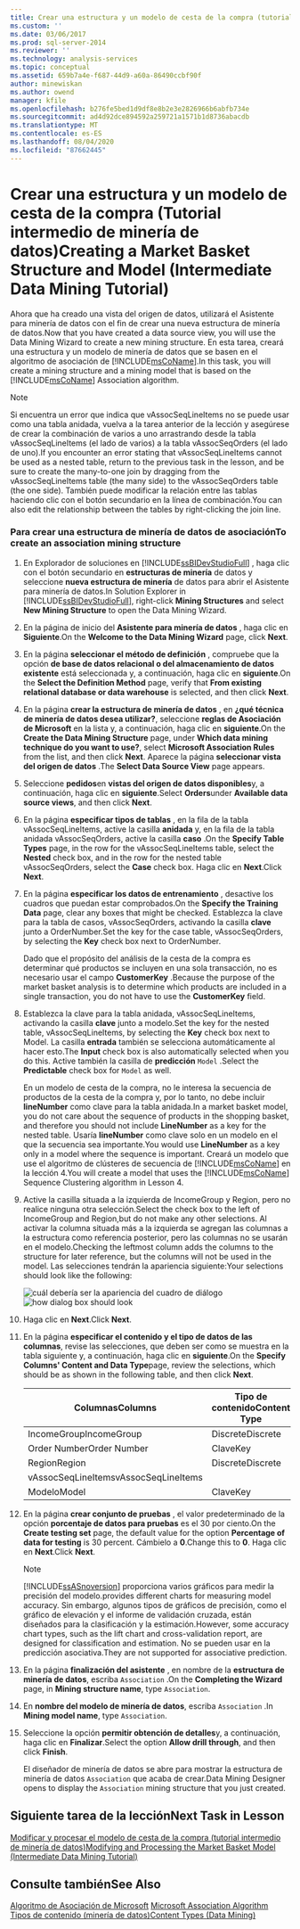 ```yaml
---
title: Crear una estructura y un modelo de cesta de la compra (tutorial intermedio de minería de datos) | Microsoft Docs
ms.custom: ''
ms.date: 03/06/2017
ms.prod: sql-server-2014
ms.reviewer: ''
ms.technology: analysis-services
ms.topic: conceptual
ms.assetid: 659b7a4e-f687-44d9-a60a-86490ccbf90f
author: minewiskan
ms.author: owend
manager: kfile
ms.openlocfilehash: b276fe5bed1d9df8e8b2e3e2826966b6abfb734e
ms.sourcegitcommit: ad4d92dce894592a259721a1571b1d8736abacdb
ms.translationtype: MT
ms.contentlocale: es-ES
ms.lasthandoff: 08/04/2020
ms.locfileid: "87662445"
---
```

# <a name="creating-a-market-basket-structure-and-model-intermediate-data-mining-tutorial"></a><span data-ttu-id="3260e-102">Crear una estructura y un modelo de cesta de la compra (Tutorial intermedio de minería de datos)</span><span class="sxs-lookup"><span data-stu-id="3260e-102">Creating a Market Basket Structure and Model (Intermediate Data Mining Tutorial)</span></span>
  <span data-ttu-id="3260e-103">Ahora que ha creado una vista del origen de datos, utilizará el Asistente para minería de datos con el fin de crear una nueva estructura de minería de datos.</span><span class="sxs-lookup"><span data-stu-id="3260e-103">Now that you have created a data source view, you will use the Data Mining Wizard to create a new mining structure.</span></span> <span data-ttu-id="3260e-104">En esta tarea, creará una estructura y un modelo de minería de datos que se basen en el algoritmo de asociación de [!INCLUDE[msCoName](../includes/msconame-md.md)].</span><span class="sxs-lookup"><span data-stu-id="3260e-104">In this task, you will create a mining structure and a mining model that is based on the [!INCLUDE[msCoName](../includes/msconame-md.md)] Association algorithm.</span></span>  
  
> [!NOTE]  
>  <span data-ttu-id="3260e-105">Si encuentra un error que indica que vAssocSeqLineItems no se puede usar como una tabla anidada, vuelva a la tarea anterior de la lección y asegúrese de crear la combinación de varios a uno arrastrando desde la tabla vAssocSeqLineItems (el lado de varios) a la tabla vAssocSeqOrders (el lado de uno).</span><span class="sxs-lookup"><span data-stu-id="3260e-105">If you encounter an error stating that vAssocSeqLineItems cannot be used as a nested table, return to the previous task in the lesson, and be sure to create the many-to-one join by dragging from the vAssocSeqLineItems table (the many side) to the vAssocSeqOrders table (the one side).</span></span> <span data-ttu-id="3260e-106">También puede modificar la relación entre las tablas haciendo clic con el botón secundario en la línea de combinación.</span><span class="sxs-lookup"><span data-stu-id="3260e-106">You can also edit the relationship between the tables by right-clicking the join line.</span></span>  
  
### <a name="to-create-an-association-mining-structure"></a><span data-ttu-id="3260e-107">Para crear una estructura de minería de datos de asociación</span><span class="sxs-lookup"><span data-stu-id="3260e-107">To create an association mining structure</span></span>  
  
1.  <span data-ttu-id="3260e-108">En Explorador de soluciones en [!INCLUDE[ssBIDevStudioFull](../includes/ssbidevstudiofull-md.md)] , haga clic con el botón secundario en **estructuras de minería** de datos y seleccione **nueva estructura de minería** de datos para abrir el Asistente para minería de datos.</span><span class="sxs-lookup"><span data-stu-id="3260e-108">In Solution Explorer in [!INCLUDE[ssBIDevStudioFull](../includes/ssbidevstudiofull-md.md)], right-click **Mining Structures** and select **New Mining Structure** to open the Data Mining Wizard.</span></span>  
  
2.  <span data-ttu-id="3260e-109">En la página de inicio del **Asistente para minería de datos** , haga clic en **Siguiente**.</span><span class="sxs-lookup"><span data-stu-id="3260e-109">On the **Welcome to the Data Mining Wizard** page, click **Next**.</span></span>  
  
3.  <span data-ttu-id="3260e-110">En la página **seleccionar el método de definición** , compruebe que la opción **de base de datos relacional o del almacenamiento de datos existente** está seleccionada y, a continuación, haga clic en **siguiente**.</span><span class="sxs-lookup"><span data-stu-id="3260e-110">On the **Select the Definition Method** page, verify that **From existing relational database or data warehouse** is selected, and then click **Next**.</span></span>  
  
4.  <span data-ttu-id="3260e-111">En la página **crear la estructura de minería de datos** , en **¿qué técnica de minería de datos desea utilizar?**, seleccione **reglas de Asociación de Microsoft** en la lista y, a continuación, haga clic en **siguiente**.</span><span class="sxs-lookup"><span data-stu-id="3260e-111">On the **Create the Data Mining Structure** page, under **Which data mining technique do you want to use?**, select **Microsoft Association Rules** from the list, and then click **Next**.</span></span> <span data-ttu-id="3260e-112">Aparece la página **seleccionar vista del origen de datos** .</span><span class="sxs-lookup"><span data-stu-id="3260e-112">The **Select Data Source View** page appears.</span></span>  
  
5.  <span data-ttu-id="3260e-113">Seleccione **pedidos**en **vistas del origen de datos disponibles**y, a continuación, haga clic en **siguiente**.</span><span class="sxs-lookup"><span data-stu-id="3260e-113">Select **Orders**under **Available data source views**, and then click **Next**.</span></span>  
  
6.  <span data-ttu-id="3260e-114">En la página **especificar tipos de tablas** , en la fila de la tabla vAssocSeqLineItems, active la casilla **anidada** y, en la fila de la tabla anidada vAssocSeqOrders, active la casilla **caso** .</span><span class="sxs-lookup"><span data-stu-id="3260e-114">On the **Specify Table Types** page, in the row for the vAssocSeqLineItems table, select the **Nested** check box, and in the row for the nested table vAssocSeqOrders, select the **Case** check box.</span></span> <span data-ttu-id="3260e-115">Haga clic en **Next**.</span><span class="sxs-lookup"><span data-stu-id="3260e-115">Click **Next**.</span></span>  
  
7.  <span data-ttu-id="3260e-116">En la página **especificar los datos de entrenamiento** , desactive los cuadros que puedan estar comprobados.</span><span class="sxs-lookup"><span data-stu-id="3260e-116">On the **Specify the Training Data** page, clear any boxes that might be checked.</span></span> <span data-ttu-id="3260e-117">Establezca la clave para la tabla de casos, vAssocSeqOrders, activando la casilla **clave** junto a OrderNumber.</span><span class="sxs-lookup"><span data-stu-id="3260e-117">Set the key for the case table, vAssocSeqOrders, by selecting the **Key** check box next to OrderNumber.</span></span>  
  
     <span data-ttu-id="3260e-118">Dado que el propósito del análisis de la cesta de la compra es determinar qué productos se incluyen en una sola transacción, no es necesario usar el campo **CustomerKey** .</span><span class="sxs-lookup"><span data-stu-id="3260e-118">Because the purpose of the market basket analysis is to determine which products are included in a single transaction, you do not have to use the **CustomerKey** field.</span></span>  
  
8.  <span data-ttu-id="3260e-119">Establezca la clave para la tabla anidada, vAssocSeqLineItems, activando la casilla **clave** junto a modelo.</span><span class="sxs-lookup"><span data-stu-id="3260e-119">Set the key for the nested table, vAssocSeqLineItems, by selecting the **Key** check box next to Model.</span></span> <span data-ttu-id="3260e-120">La casilla **entrada** también se selecciona automáticamente al hacer esto.</span><span class="sxs-lookup"><span data-stu-id="3260e-120">The **Input** check box is also automatically selected when you do this.</span></span> <span data-ttu-id="3260e-121">Active también la casilla de **predicción** `Model` .</span><span class="sxs-lookup"><span data-stu-id="3260e-121">Select the **Predictable** check box for `Model` as well.</span></span>  
  
     <span data-ttu-id="3260e-122">En un modelo de cesta de la compra, no le interesa la secuencia de productos de la cesta de la compra y, por lo tanto, no debe incluir **lineNumber** como clave para la tabla anidada.</span><span class="sxs-lookup"><span data-stu-id="3260e-122">In a market basket model, you do not care about the sequence of products in the shopping basket, and therefore you should not include **LineNumber** as a key for the nested table.</span></span> <span data-ttu-id="3260e-123">Usaría **lineNumber** como clave solo en un modelo en el que la secuencia sea importante.</span><span class="sxs-lookup"><span data-stu-id="3260e-123">You would use **LineNumber** as a key only in a model where the sequence is important.</span></span> <span data-ttu-id="3260e-124">Creará un modelo que use el algoritmo de clústeres de secuencia de [!INCLUDE[msCoName](../includes/msconame-md.md)] en la lección 4.</span><span class="sxs-lookup"><span data-stu-id="3260e-124">You will create a model that uses the [!INCLUDE[msCoName](../includes/msconame-md.md)] Sequence Clustering algorithm in Lesson 4.</span></span>  
  
9. <span data-ttu-id="3260e-125">Active la casilla situada a la izquierda de IncomeGroup y Region, pero no realice ninguna otra selección.</span><span class="sxs-lookup"><span data-stu-id="3260e-125">Select the check box to the left of IncomeGroup and Region,but do not make any other selections.</span></span> <span data-ttu-id="3260e-126">Al activar la columna situada más a la izquierda se agregan las columnas a la estructura como referencia posterior, pero las columnas no se usarán en el modelo.</span><span class="sxs-lookup"><span data-stu-id="3260e-126">Checking the leftmost column adds the columns to the structure for later reference, but the columns will not be used in the model.</span></span> <span data-ttu-id="3260e-127">Las selecciones tendrán la apariencia siguiente:</span><span class="sxs-lookup"><span data-stu-id="3260e-127">Your selections should look like the following:</span></span>  
  
     <span data-ttu-id="3260e-128">![cuál debería ser la apariencia del cuadro de diálogo](../../2014/tutorials/media/tutorial-configassocmodel.gif "cuál debería ser la apariencia del cuadro de diálogo")</span><span class="sxs-lookup"><span data-stu-id="3260e-128">![how dialog box should look](../../2014/tutorials/media/tutorial-configassocmodel.gif "how dialog box should look")</span></span>  
  
10. <span data-ttu-id="3260e-129">Haga clic en **Next**.</span><span class="sxs-lookup"><span data-stu-id="3260e-129">Click **Next**.</span></span>  
  
11. <span data-ttu-id="3260e-130">En la página **especificar el contenido y el tipo de datos de las columnas**, revise las selecciones, que deben ser como se muestra en la tabla siguiente y, a continuación, haga clic en **siguiente**.</span><span class="sxs-lookup"><span data-stu-id="3260e-130">On the **Specify Columns' Content and Data Type**page, review the selections, which should be as shown in the following table, and then click **Next**.</span></span>  
  
    |<span data-ttu-id="3260e-131">Columnas</span><span class="sxs-lookup"><span data-stu-id="3260e-131">Columns</span></span>|<span data-ttu-id="3260e-132">Tipo de contenido</span><span class="sxs-lookup"><span data-stu-id="3260e-132">Content Type</span></span>|<span data-ttu-id="3260e-133">Tipo de datos</span><span class="sxs-lookup"><span data-stu-id="3260e-133">Data Type</span></span>|  
    |-------------|------------------|---------------|  
    |<span data-ttu-id="3260e-134">IncomeGroup</span><span class="sxs-lookup"><span data-stu-id="3260e-134">IncomeGroup</span></span>|<span data-ttu-id="3260e-135">Discrete</span><span class="sxs-lookup"><span data-stu-id="3260e-135">Discrete</span></span>|<span data-ttu-id="3260e-136">Texto</span><span class="sxs-lookup"><span data-stu-id="3260e-136">Text</span></span>|  
    |<span data-ttu-id="3260e-137">Order Number</span><span class="sxs-lookup"><span data-stu-id="3260e-137">Order Number</span></span>|<span data-ttu-id="3260e-138">Clave</span><span class="sxs-lookup"><span data-stu-id="3260e-138">Key</span></span>|<span data-ttu-id="3260e-139">Texto</span><span class="sxs-lookup"><span data-stu-id="3260e-139">Text</span></span>|  
    |<span data-ttu-id="3260e-140">Region</span><span class="sxs-lookup"><span data-stu-id="3260e-140">Region</span></span>|<span data-ttu-id="3260e-141">Discrete</span><span class="sxs-lookup"><span data-stu-id="3260e-141">Discrete</span></span>|<span data-ttu-id="3260e-142">Texto</span><span class="sxs-lookup"><span data-stu-id="3260e-142">Text</span></span>|  
    |<span data-ttu-id="3260e-143">vAssocSeqLineItems</span><span class="sxs-lookup"><span data-stu-id="3260e-143">vAssocSeqLineItems</span></span>|||  
    |<span data-ttu-id="3260e-144">Modelo</span><span class="sxs-lookup"><span data-stu-id="3260e-144">Model</span></span>|<span data-ttu-id="3260e-145">Clave</span><span class="sxs-lookup"><span data-stu-id="3260e-145">Key</span></span>|<span data-ttu-id="3260e-146">Texto</span><span class="sxs-lookup"><span data-stu-id="3260e-146">Text</span></span>|  
  
12. <span data-ttu-id="3260e-147">En la página **crear conjunto de pruebas** , el valor predeterminado de la opción **porcentaje de datos para pruebas** es el 30 por ciento.</span><span class="sxs-lookup"><span data-stu-id="3260e-147">On the **Create testing set** page, the default value for the option **Percentage of data for testing** is 30 percent.</span></span> <span data-ttu-id="3260e-148">Cámbielo a **0**.</span><span class="sxs-lookup"><span data-stu-id="3260e-148">Change this to **0**.</span></span> <span data-ttu-id="3260e-149">Haga clic en **Next**.</span><span class="sxs-lookup"><span data-stu-id="3260e-149">Click **Next**.</span></span>  
  
    > [!NOTE]  
    >  [!INCLUDE[ssASnoversion](../includes/ssasnoversion-md.md)] <span data-ttu-id="3260e-150">proporciona varios gráficos para medir la precisión del modelo.</span><span class="sxs-lookup"><span data-stu-id="3260e-150">provides different charts for measuring model accuracy.</span></span> <span data-ttu-id="3260e-151">Sin embargo, algunos tipos de gráficos de precisión, como el gráfico de elevación y el informe de validación cruzada, están diseñados para la clasificación y la estimación.</span><span class="sxs-lookup"><span data-stu-id="3260e-151">However, some accuracy chart types, such as the lift chart and cross-validation report, are designed for classification and estimation.</span></span> <span data-ttu-id="3260e-152">No se pueden usar en la predicción asociativa.</span><span class="sxs-lookup"><span data-stu-id="3260e-152">They are not supported for associative prediction.</span></span>  
  
13. <span data-ttu-id="3260e-153">En la página **finalización del asistente** , en nombre de la **estructura de minería de datos**, escriba `Association` .</span><span class="sxs-lookup"><span data-stu-id="3260e-153">On the **Completing the Wizard** page, in **Mining structure name**, type `Association`.</span></span>  
  
14. <span data-ttu-id="3260e-154">En **nombre del modelo de minería de datos**, escriba `Association` .</span><span class="sxs-lookup"><span data-stu-id="3260e-154">In **Mining model name**, type `Association`.</span></span>  
  
15. <span data-ttu-id="3260e-155">Seleccione la opción **permitir obtención de detalles**y, a continuación, haga clic en **Finalizar**.</span><span class="sxs-lookup"><span data-stu-id="3260e-155">Select the option **Allow drill through**, and then click **Finish**.</span></span>  
  
     <span data-ttu-id="3260e-156">El diseñador de minería de datos se abre para mostrar la estructura de minería de datos `Association` que acaba de crear.</span><span class="sxs-lookup"><span data-stu-id="3260e-156">Data Mining Designer opens to display the `Association` mining structure that you just created.</span></span>  
  
## <a name="next-task-in-lesson"></a><span data-ttu-id="3260e-157">Siguiente tarea de la lección</span><span class="sxs-lookup"><span data-stu-id="3260e-157">Next Task in Lesson</span></span>  
 [<span data-ttu-id="3260e-158">Modificar y procesar el modelo de cesta de la compra &#40;tutorial intermedio de minería de datos&#41;</span><span class="sxs-lookup"><span data-stu-id="3260e-158">Modifying and Processing the Market Basket Model &#40;Intermediate Data Mining Tutorial&#41;</span></span>](../../2014/tutorials/modify-process-market-basket-model-intermediate-data-mining-tutorial.md)  
  
## <a name="see-also"></a><span data-ttu-id="3260e-159">Consulte también</span><span class="sxs-lookup"><span data-stu-id="3260e-159">See Also</span></span>  
 <span data-ttu-id="3260e-160">[Algoritmo de Asociación de Microsoft](../../2014/analysis-services/data-mining/microsoft-association-algorithm.md) </span><span class="sxs-lookup"><span data-stu-id="3260e-160">[Microsoft Association Algorithm](../../2014/analysis-services/data-mining/microsoft-association-algorithm.md) </span></span>  
 [<span data-ttu-id="3260e-161">Tipos de contenido &#40;minería de datos&#41;</span><span class="sxs-lookup"><span data-stu-id="3260e-161">Content Types &#40;Data Mining&#41;</span></span>](../../2014/analysis-services/data-mining/content-types-data-mining.md)  
  
  
